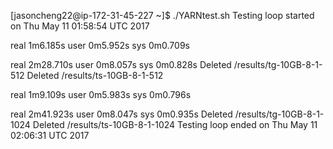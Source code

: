 [jasoncheng22@ip-172-31-45-227 ~]$ ./YARNtest.sh
Testing loop started on Thu May 11 01:58:54 UTC 2017

real    1m6.185s
user    0m5.952s
sys     0m0.709s

real    2m28.710s
user    0m8.057s
sys     0m0.828s
Deleted /results/tg-10GB-8-1-512
Deleted /results/ts-10GB-8-1-512

real    1m9.109s
user    0m5.983s
sys     0m0.796s

real    2m41.923s
user    0m8.047s
sys     0m0.935s
Deleted /results/tg-10GB-8-1-1024
Deleted /results/ts-10GB-8-1-1024
Testing loop ended on Thu May 11 02:06:31 UTC 2017